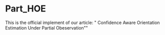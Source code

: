# Part_HOE
This is the official implement of our article: " Confidence Aware Orientation Estimation Under Partial Obeservation""
